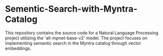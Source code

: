 # Sementic-Search-with-Myntra-Catalog
This repository contains the source code for a Natural Language Processing project utilizing the 'all-mpnet-base-v2' model. The project focuses on implementing semantic search in the Myntra catalog through vector embeddings.

